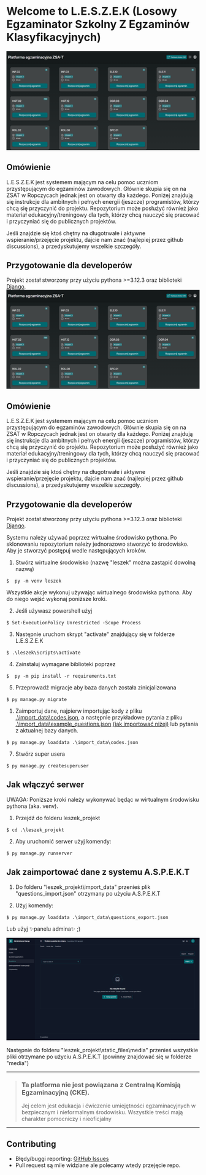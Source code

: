 # Welcome to L.E.S.Z.E.K (Losowy Egzaminator Szkolny Z Egzaminów Klasyfikacyjnych)

![landing dark](./screenshots/landing-dark.png)

## Omówienie

L.E.S.Z.E.K jest systemem mającym na celu pomoc uczniom przystępującym do egzaminów zawodowych. Głównie skupia się on na ZSAT w Ropczycach jednak jest on otwarty dla każdego. Poniżej znajdują się instrukcje dla ambitnych i pełnych energii (jeszcze) programistów, którzy chcą się przyczynić do projektu. Repozytorium może posłużyć również jako materiał edukacyjny/treningowy dla tych, którzy chcą nauczyć się pracować i przyczyniać się do publicznych projektów.

Jeśli znajdzie się ktoś chętny na długotrwałe i aktywne wspieranie/przejęcie projektu, dajcie nam znać (najlepiej przez github discussions), a przedyskutujemy wszelkie szczegóły.

## Przygotowanie dla developerów

Projekt został stworzony przy użyciu pythona >=3.12.3 oraz biblioteki [Django](https://www.djangoproject.com/ 'Dokumentacja Django').
![landing dark](./screenshots/landing-dark.png)

## Omówienie

L.E.S.Z.E.K jest systemem mającym na celu pomoc uczniom przystępującym do egzaminów zawodowych. Głównie skupia się on na ZSAT w Ropczycach jednak jest on otwarty dla każdego. Poniżej znajdują się instrukcje dla ambitnych i pełnych energii (jeszcze) programistów, którzy chcą się przyczynić do projektu. Repozytorium może posłużyć również jako materiał edukacyjny/treningowy dla tych, którzy chcą nauczyć się pracować i przyczyniać się do publicznych projektów.

Jeśli znajdzie się ktoś chętny na długotrwałe i aktywne wspieranie/przejęcie projektu, dajcie nam znać (najlepiej przez github discussions), a przedyskutujemy wszelkie szczegóły.

## Przygotowanie dla developerów

Projekt został stworzony przy użyciu pythona >=3.12.3 oraz biblioteki [Django](https://www.djangoproject.com/ 'Dokumentacja Django').

Systemu należy używać poprzez wirtualne środowisko pythona. Po sklonowaniu repozytorium należy jednorazowo stworzyć to środowisko.
Aby je stworzyć postępuj wedle następujących kroków.

1. Stwórz wirtualne środowisko (nazwę "leszek" można zastąpić dowolną nazwą)


```pwsh
$  py -m venv leszek
```

Wszystkie akcje wykonuj używając wirtualnego środowiska pythona. Aby do niego wejść wykonaj poniższe kroki.

2. Jeśli używasz powershell użyj

```pwsh
$ Set-ExecutionPolicy Unrestricted -Scope Process
```

3. Następnie uruchom skrypt "activate" znajdujący się w folderze L.E.S.Z.E.K

```pwsh
$ .\leszek\Scripts\activate
```

4. Zainstaluj wymagane biblioteki poprzez

```pwsh
$  py -m pip install -r requirements.txt
```

5. Przeprowadź migracje aby baza danych została zinicjalizowana

```pwsh
$ py manage.py migrate
```

1. Zaimportuj dane, najpierw importując kody z pliku [.\import_data\codes.json](leszek_projekt\import_data\codes.json), a następnie przykładowe pytania z pliku [.\import_data\example_questions.json](leszek_projekt\import_data\example_questions.json) [(jak importować niżej)](#jak-zaimportować-dane-z-systemu-aspekt) lub pytania z aktualnej bazy danych.

```pwsh
$ py manage.py loaddata .\import_data\codes.json
```

7. Stwórz super usera

```pwsh
$ py manage.py createsuperuser
```

## Jak włączyć serwer

UWAGA: Poniższe kroki należy wykonywać będąc w wirtualnym środowisku pythona (aka. venv).

1. Przejdź do folderu leszek_projekt


```pwsh
$ cd .\leszek_projekt
```


2. Aby uruchomić serwer użyj komendy:


```pwsh
$ py manage.py runserver
```

## Jak zaimportować dane z systemu A.S.P.E.K.T

1. Do folderu "leszek_projekt\import_data" przenieś plik "questions_import.json" otrzymany po użyciu A.S.P.E.K.T


2. Użyj komendy:


```pwsh
$ py manage.py loaddata .\import_data\questions_export.json
```

Lub użyj ✨panelu admina✨ ;)

![admin import panel](./screenshots/admin_import.png)

Następnie do folderu "leszek_projekt\static_files\media" przenieś wszystkie pliki otrzymane po użyciu A.S.P.E.K.T (powinny znajdować się w folderze "media")

---

> ### Ta platforma nie jest powiązana z Centralną Komisją Egzaminacyjną (CKE).
>
> Jej celem jest edukacja i ćwiczenie umiejętności egzaminacyjnych w bezpiecznym i nieformalnym środowisku.
> Wszystkie treści mają charakter pomocniczy i nieoficjalny

---

## Contributing

- Błędy/buggi reporting: [GitHub Issues](https://github.com/BigPeanutFromStudio/L.E.S.Z.E.K/issues)
- Pull request są mile widziane ale polecamy wtedy przejęcie repo.
